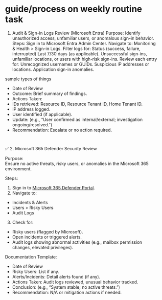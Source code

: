 # guide/process on weekly routine task
1. Audit & Sign-in Logs Review (Microsoft Entra)
Purpose:
Identify unauthorized access, unfamiliar users, or anomalous sign-in behavior.
Steps:
Sign in to Microsoft Entra Admin Center.
Navigate to: Monitoring & Health > Sign-in Logs.
Filter logs for:
Status (success, failure, interrupted)
Last 7/30 days (as applicable).
Unsuccessful sign-ins, unfamiliar locations, or users with high-risk sign-ins.
Review each entry for:
Unrecognized usernames or GUIDs.
Suspicious IP addresses or locations.
Application sign-in anomalies.


sample types of things

* Date of Review
* Outcome: Brief summary of findings.
* Actions Taken:
* IDs retrieved: Resource ID, Resource Tenant ID, Home Tenant ID.
* IP address logged.
* User identified (if applicable).
* Update: (e.g., “User confirmed as internal/external; investigation ongoing/resolved.”)
* Recommendation: Escalate or no action required.

![Shape](data:image/png;base64,iVBORw0KGgoAAAANSUhEUgAAAAEAAAABCAYAAAAfFcSJAAAAAXNSR0IArs4c6QAAAARnQU1BAACxjwv8YQUAAAAJcEhZcwAADsMAAA7DAcdvqGQAAAANSURBVBhXY2BgYGAAAAAFAAGKM+MAAAAAAElFTkSuQmCC)

![Shape](data:image/png;base64,iVBORw0KGgoAAAANSUhEUgAAAAEAAAABCAYAAAAfFcSJAAAAAXNSR0IArs4c6QAAAARnQU1BAACxjwv8YQUAAAAJcEhZcwAADsMAAA7DAcdvqGQAAAANSURBVBhXY2BgYGAAAAAFAAGKM+MAAAAAAElFTkSuQmCC)

✅ 2. Microsoft 365 Defender Security Review

Purpose:\
Ensure no active threats, risky users, or anomalies in the Microsoft 365 environment.

Steps:

1. Sign in to [Microsoft 365 Defender Portal](https://security.microsoft.com/).
2. Navigate to:

* Incidents & Alerts
* Users > Risky Users
* Audit Logs

3. Check for:

* Risky users (flagged by Microsoft).
* Open incidents or triggered alerts.
* Audit logs showing abnormal activities (e.g., mailbox permission changes, elevated privileges).

Documentation Template:

* Date of Review
* Risky Users: List if any.
* Alerts/Incidents: Detail alerts found (if any).
* Actions Taken: Audit logs reviewed, unusual behavior tracked.
* Conclusion: (e.g., “System stable; no active threats.”)
* Recommendation: N/A or mitigation actions if needed.
